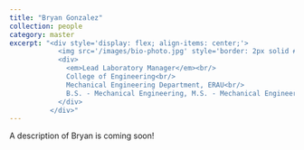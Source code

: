```yaml
---
title: "Bryan Gonzalez"
collection: people
category: master
excerpt: "<div style='display: flex; align-items: center;'>
            <img src='/images/bio-photo.jpg' style='border: 2px solid #ccc; border-radius: 10px; width: 25%; margin-right: 1rem;'>
            <div>
              <em>Lead Laboratory Manager</em><br/>
              College of Engineering<br/>
              Mechanical Engineering Department, ERAU<br/>
              B.S. - Mechanical Engineering, M.S. - Mechanical Engineering
            </div>
          </div>"
---
```


A description of Bryan is coming soon!